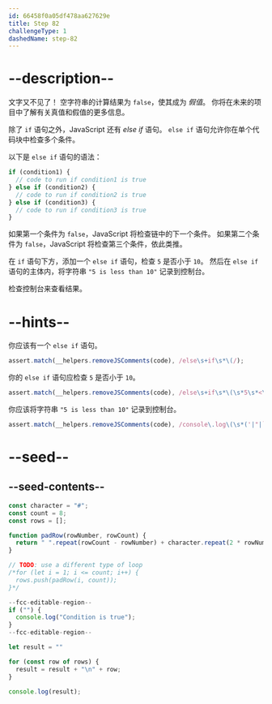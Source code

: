```yaml
---
id: 66458f0a05df478aa627629e
title: Step 82
challengeType: 1
dashedName: step-82
---
```


# --description--

文字又不见了！ 空字符串的计算结果为 `false`，使其成为 <dfn>假值</dfn>。 你将在未来的项目中了解有关真值和假值的更多信息。

除了 `if` 语句之外，JavaScript 还有 <dfn>else if</dfn> 语句。 `else if` 语句允许你在单个代码块中检查多个条件。

以下是 `else if` 语句的语法：

```js
if (condition1) {
  // code to run if condition1 is true
} else if (condition2) {
  // code to run if condition2 is true
} else if (condition3) {
  // code to run if condition3 is true
} 
```

如果第一个条件为 `false`，JavaScript 将检查链中的下一个条件。 如果第二个条件为 `false`，JavaScript 将检查第三个条件，依此类推。

在 `if` 语句下方，添加一个 `else if` 语句，检查 `5` 是否小于 `10`。 然后在 `else if` 语句的主体内，将字符串 `"5 is less than 10"` 记录到控制台。

检查控制台来查看结果。

# --hints--

你应该有一个 `else if` 语句。

```js
assert.match(__helpers.removeJSComments(code), /else\s+if\s*\(/);
```

你的 `else if` 语句应检查 `5` 是否小于 `10`。

```js
assert.match(__helpers.removeJSComments(code), /else\s+if\s*\(\s*5\s*<\s*10\s*\)/);
```

你应该将字符串 `"5 is less than 10"` 记录到控制台。

```js
assert.match(__helpers.removeJSComments(code), /console\.log\(\s*('|"|`)5\s+is\s+less\s+than\s+10\1\s*\)/);
```

# --seed--

## --seed-contents--

```js
const character = "#";
const count = 8;
const rows = [];

function padRow(rowNumber, rowCount) {
  return " ".repeat(rowCount - rowNumber) + character.repeat(2 * rowNumber - 1) + " ".repeat(rowCount - rowNumber);
}

// TODO: use a different type of loop
/*for (let i = 1; i <= count; i++) {
  rows.push(padRow(i, count));
}*/

--fcc-editable-region--
if ("") {
  console.log("Condition is true");
}
--fcc-editable-region--

let result = ""

for (const row of rows) {
  result = result + "\n" + row;
}

console.log(result);
```

